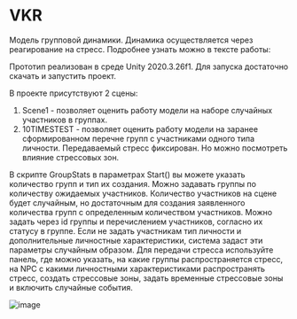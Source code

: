 # VKR
Модель групповой динамики. Динамика осуществляется через реагирование на стресс. Подробнее узнать можно в тексте работы: 

Прототип реализован в среде Unity 2020.3.26f1. Для запуска достаточно скачать и запустить проект. 

В проекте присутствуют 2 сцены:
1. Scene1 - позволяет оценить работу модели на наборе случайных участников в группах.
2. 10TIMESTEST - позволяет оценить работу модели на заранее сформированном перечне групп с участниками одного типа личности. Передаваемый стресс фиксирован. Но можно посмотреть влияние стрессовых зон.

В скрипте GroupStats в параметрах Start() вы можете указать количество групп и тип их создания.
Можно задавать группы по количеству ожидаемых участников. Количество участников на сцене будет случайным, но достаточным для создания заявленного количества групп с определенным количеством участников. Можно задать через id группы и перечислением участников, согласно их статусу в группе.
Если не задать участникам тип личности и дополнительные личностные характеристики, система задаст эти параметры случайным образом.
Для передачи стресса используйте панель, где можно указать, на какие группы распространяется стресс, на NPC c какими личностными характеристиками распространять стресс, создать стрессовые зоны, задать временные стрессовые зоны и включить случайные события. 

![image](https://github.com/phanopera/VKR-group_dinamic_prototype/assets/70485089/eb2414ef-50c2-4bed-ac0d-b358f116f774)



